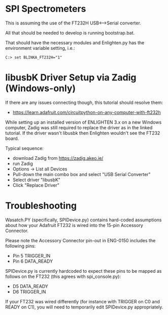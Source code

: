 # SPI Spectrometers

This is assuming the use of the FT232H USB&lt;--&gt;Serial converter.

All that should be needed to develop is running bootstrap.bat.

That should have the necessary modules and Enlighten.py has the environment variable setting, i.e.:

    C:> set BLINKA_FT232H="1"

# libusbK Driver Setup via Zadig (Windows-only)

If there are any issues connecting though, this tutorial should resolve them:

- https://learn.adafruit.com/circuitpython-on-any-computer-with-ft232h

While setting up an installed version of ENLIGHTEN 3.x on a new Windows computer,
Zadig was still required to replace the driver as in the linked tutorial. If the driver wasn't
libusbk then Enlighten wouldn't see the FT232 board.

Typical sequence:

- download Zadig from https://zadig.akeo.ie/
- run Zadig
- Options -> List all Devices
- Pull-down the main combo box and select "USB Serial Converter"
- Select driver "libusbK"
- Click "Replace Driver"

# Troubleshooting

Wasatch.PY (specifically, SPIDevice.py) contains hard-coded assumptions about how
your Adafruit FT232 is wired into the 15-pin Accessory Connector.  

Please note the Accessory Connector pin-out in ENG-0150 includes the 
following pins:

- Pin 5 TRIGGER_IN
- Pin 6 DATA_READY

SPIDevice.py is currently hardcoded to expect these pins to be mapped as follows
on the FT232 (this agrees with spi_console.py):

- D5 DATA_READY
- D6 TRIGGER_IN

If your FT232 was wired differently (for instance with TRIGGER on C0 and READY on C1),
you will need to temporarily edit SPIDevice.py appropriately.
